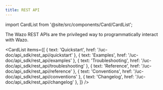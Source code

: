 ```yaml
---
title: REST API
---
```


import CardList from '@site/src/components/Card/CardList';

The Wazo REST APIs are the privileged way to programmatically interact with Wazo.

<CardList
  items={[
    { text: 'Quickstart', href: '/uc-doc/api_sdk/rest_api/quickstart' },
    { text: 'Examples', href: '/uc-doc/api_sdk/rest_api/examples' },
    { text: 'Troubleshooting', href: '/uc-doc/api_sdk/rest_api/troubleshooting' },
    { text: 'Reference', href: '/uc-doc/api_sdk/rest_api/reference' },
    { text: 'Conventions', href: '/uc-doc/api_sdk/rest_api/conventions' },
    { text: 'Changelog', href: '/uc-doc/api_sdk/rest_api/changelog' },
  ]}
/>
